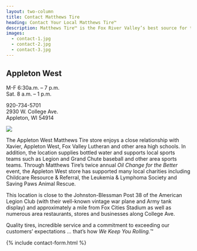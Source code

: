```yaml
---
layout: two-column
title: Contact Matthews Tire
heading: Contact Your Local Matthews Tire™
description: Matthews Tire™ is the Fox River Valley’s best source for tires and auto service. Customers in Green Bay, Appleton, Fond du Lac and Waupaca trust Matthews Tire.
images:
  - contact-1.jpg
  - contact-2.jpg
  - contact-3.jpg
---
```


## Appleton West

M-F 6:30a.m. – 7 p.m. <br>
Sat. 8 a.m. – 1 p.m.

920-734-5701 <br>
2930 W. College Ave. <br>
Appleton, WI 54914

<img src="https://maps.googleapis.com/maps/api/staticmap?center=44.2625056,-88.4519835&zoom=13&size=710x350&maptype=roadmap
&markers=color:blue%7C44.2625056,-88.4519835&markers=size:tiny
&key=AIzaSyBOKn5Ays6ldfi-y4UE6a3o_i0ZPs8uRNc">

The Appleton West Matthews Tire store enjoys a close relationship with Xavier, Appleton West, Fox Valley Lutheran and other area high schools. In addition, the location supplies bottled water and supports local sports teams such as Legion and Grand Chute baseball and other area sports teams. Through Matthews Tire’s twice annual *Oil Change for the Better* event, the Appleton West store has supported many local charities including Childcare Resource & Referral, the Leukemia & Lymphoma Society and Saving Paws Animal Rescue.

This location is close to the Johnston-Blessman Post 38 of the American Legion Club (with their well-known vintage war plane and Army tank display) and approximately a mile from Fox Cities Stadium as well as numerous area restaurants, stores and businesses along College Ave.

Quality tires, incredible service and a commitment to exceeding our customers’ expectations … that’s how *We Keep You Rolling.*™

{% include contact-form.html %}